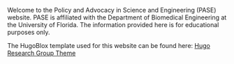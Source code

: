 Welcome to the Policy and Advocacy in Science and Engineering (PASE) website. PASE is affiliated with the Department of Biomedical Engineering at the University of Florida. The information provided here is for educational purposes only.

The HugoBlox template used for this website can be found here: [Hugo Research Group Theme](https://github.com/HugoBlox/theme-research-group)
